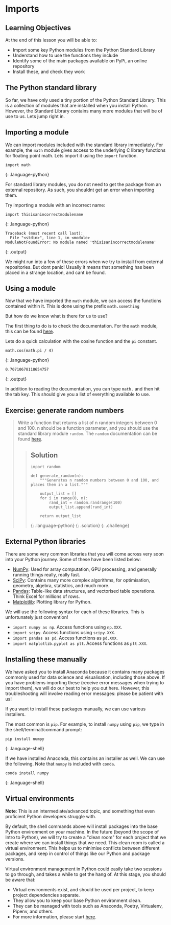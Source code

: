 # Imports
## Learning Objectives

At the end of this lesson you will be able to:

- Import some key Python modules from the Python Standard Library
- Understand how to use the functions they include
- Identify some of the main packages available on PyPi, an online repository
- Install these, and check they work

## The Python standard library

So far, we have only used a tiny portion of the Python Standard Library. This is a collection of modules that are installed when you install Python. However, the Standard Library contains many more modules that will be of use to us. Lets jump right in.

## Importing a module

We can import modules included with the standard library immediately. For example, the `math` module gives access to the underlying C library functions for floating point math. Lets import it using the `import` function.

~~~
import math
~~~
{: .language-python}

For standard library modules, you do not need to get the package from an external repository. As such, you shouldnt get an error when importing them.

Try importing a module with an incorrect name:

~~~
import thisisanincorrectmodulename
~~~
{: .language-python}
~~~
Traceback (most recent call last):
  File "<stdin>", line 1, in <module>
ModuleNotFoundError: No module named 'thisisanincorrectmodulename'
~~~
{: .output}

We might run into a few of these errors when we try to install from external repositories. But dont panic! Usually it means that something has been placed in a strange location, and cant be found.

## Using a module

Now that we have imported the `math` module, we can access the functions contained within it. This is done using the prefix `math.something`

But how do we know what is there for us to use?

The first thing to do is to check the documentation. For the `math` module, this can be found [here](https://docs.python.org/3/library/math.html).

Lets do a quick calculation with the cosine function and the `pi` constant.

~~~
math.cos(math.pi / 4)
~~~
{: .language-python}
~~~
0.70710678118654757
~~~
{: .output}

In addition to reading the documentation, you can type `math.` and then hit the tab key. This should give you a list of everything available to use.

## Exercise: generate random numbers

> Write a function that returns a list of n random integers between 0 and 100.
> n should be a function parameter, and you should use the standard library module `random`. The `random` documentation can be found [here](https://docs.python.org/3/library/random.html).
>
> > ## Solution
> > ~~~
> > import random
> > 
> > def generate_random(n):
> >     """Generates n random numbers between 0 and 100, and places them in a list."""
> >     
> >     output_list = []
> >     for i in range(0, n):
> >         rand_int = random.randrange(100)
> >         output_list.append(rand_int)
> >         
> >     return output_list
> > ~~~
> > {: .language-python}
> {: .solution}
{: .challenge}

## External Python libraries

There are some very common libraries that you will come across very soon into your Python journey. Some of these have been listed below:

* [NumPy](https://numpy.org/): Used for array computation, GPU processing, and generally running things really, really fast.
* [SciPy](https://scipy.org/): Contains many more complex algorithms, for optimisation, geometry, algebra, statistics, and much more.
* [Pandas](https://pandas.pydata.org/): Table-like data structures, and vectorised table operations. Think Excel for millions of rows.
* [Matplotlib](https://matplotlib.org/): Plotting library for Python.

We will use the following syntax for each of these libraries. This is unfortunately just convention!

* `import numpy as np`. Access functions using `np.XXX`.
* `import scipy`. Access functions using `scipy.XXX`.
* `import pandas as pd`. Access functions as `pd.XXX`.
* `import matplotlib.pyplot as plt`. Access functions as `plt.XXX`.

## Installing these manually

We have asked you to install Anaconda because it contains many packages commonly used for data science and visualisation, including those above. If you have problems importing these (receive error messages when trying to import them), we will do our best to help you out here. However, this troubleshooting will involve reading error messages: please be patient with us!

If you want to install these packages manually, we can use various installers.

The most common is `pip`. For example, to install `numpy` using `pip`, we type in the shell/terminal/command prompt:

~~~
pip install numpy
~~~
{: .language-shell}

If we have installed Anaconda, this contains an installer as well. We can use the following. Note that `numpy` is included with `conda`.

~~~
conda install numpy
~~~
{: .language-shell}

## Virtual environments

**Note**: This is an intermediate/advanced topic, and something that even proficient Python developers struggle with.

By default, the shell commands above will install packages into the base Python environment on your machine. In the future (beyond the scope of Intro to Python), we will try to create a "clean room" for each project that we create where we can install things that we need. This clean room is called a virtual environment. This helps us to minimise conflicts between different packages, and keep in control of things like our Python and package versions.

Virtual environment management in Python could easily take two sessions to go through, and takes a while to get the hang of. At this stage, you should be aware that:

- Virtual environments exist, and should be used per project, to keep project dependencies separate.
- They allow you to keep your base Python environment clean.
- They can be managed with tools such as Anaconda, Poetry, Virtualenv, Pipenv, and others.
- For more information, please start [here](https://docs.python.org/3/tutorial/venv.html).
